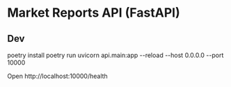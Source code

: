 # Market Reports API (FastAPI)

## Dev
poetry install
poetry run uvicorn api.main:app --reload --host 0.0.0.0 --port 10000

Open http://localhost:10000/health


